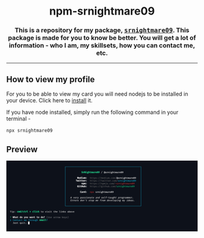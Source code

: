 <h1 align = center>npm-srnightmare09</h1>
<h3 align = center>This is a repository for my package, <samp><a href = https://www.npmjs.com/package/srnightmare09>srnightmare09</a></samp>. This package is made for you to know be better. You will get a lot of information - who I am, my skillsets, how you can contact me, etc. 

<hr>
  
## How to view my profile
For you to be able to view my card you will need nodejs to be installed in your device. Click here to <a href = https://nodejs.org>install</a> it.

If you have node installed, simply run the following command in your terminal - 
```
npx srnightmare09
```

## Preview
<img src = "https://github.com/SrNightmare09/npm-srnightmare09/blob/master/preview.png?raw=true">
